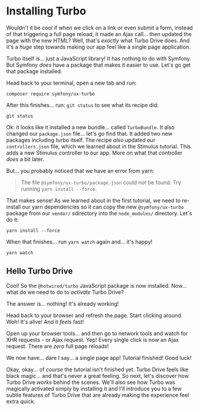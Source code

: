 # Installing Turbo

Wouldn't it be cool if when we click on a link or even submit a form, instead of
that triggering a full page reload, it made an Ajax call... then updated the page
with the new HTML? Well, that's *exactly* what Turbo Drive does. And it's a *huge*
step towards making our app feel like a single page application.

Turbo itself is... just a JavaScript library! It has nothing to do with Symfony.
But Symfony *does* have a package that makes it easier to use. Let's go get that
package installed.

Head back to your terminal, open a new tab and run:

```terminal
composer require symfony/ux-turbo
```

After this finishes... run: `git status` to see what its recipe did:

```terminal-silent
git status
```

Ok: it looks like it installed a new bundle... called `TurboBundle`. It also
changed our `package.json` file... let's go find that. It added two new packages
including turbo itself. The recipe *also* updated our `controllers.json` file, which
we learned about in the Stimulus tutorial. This adds a new Stimulus controller
to our app. More on what that controller *does* a bit later.

But... you probably noticed that we have an error from yarn:

> The file `@symfony/ux-turbo/package.json` could not be found. Try running
> `yarn install --force`.

That makes sense! As we learned about in the first tutorial, we need to re-install
our yarn dependencies so it can copy the new `@symfony/ux-turbo` package from our
`vendor/` sdirectory into the `node_modules/` directory. Let's do it:

```terminal
yarn install --force
```

When that finishes... run `yarn watch` again and... it's happy!

```terminal-silent
yarn watch
```

## Hello Turbo Drive

Cool! So the `@hotwired/turbo` JavaScript package is now installed. Now... what
do we need to do to *activate* Turbo Drive?

The answer is... nothing! It's already working!

Head back to your browser and refresh the page. Start clicking around. Woh!
It's alive! And it *feels* fast!

Open up your browser tools... and then go to network tools and watch for XHR
requests - or Ajax request. Yep! Every single click is now an Ajax request. There
are *zero* full page reloads!

We now have... dare I say... a single page app! Tutorial finished! Good luck!

Okay, okay... of *course* the tutorial isn't finished yet. Turbo Drive feels like
black magic... and that's never a great feeling. So next, let's discover how
Turbo Drive *works* behind the scenes. We'll also see how Turbo was magically
activated simply by installing it and I'll introduce you to a few subtle features
of Turbo Drive that are already making the experience feel extra quick.

